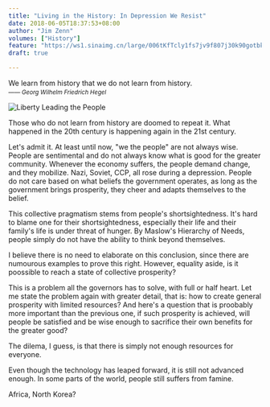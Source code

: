 ```yaml
---
title: "Living in the History: In Depression We Resist"
date: 2018-06-05T18:37:53+08:00
author: "Jim Zenn"
volumes: ["History"]
feature: "https://ws1.sinaimg.cn/large/006tKfTcly1fs7jv9f807j30k90gotbk.jpg"
draft: true

---
```


We learn from history that we do not learn from history.<br>&rlm;<small>—— _Georg Wilhelm Friedrich Hegel_</small>



![Liberty Leading the People](https://ws1.sinaimg.cn/large/006tKfTcly1fs7jv9f807j30k90gotbk.jpg)

Those who do not learn from history are doomed to repeat it. What happened in the 20th century is happening again in the 21st century.

Let's admit it. At least until now, "we the people" are not always wise. People are sentimental and do not always know what is good for the greater community. Whenever the economy suffers, the people demand change, and they mobilize. Nazi, Soviet, CCP, all rose during a depression. People do not care based on what beliefs the government operates, as long as the government brings prosperity, they cheer and adapts themselves to the belief.

This collective pragmatism stems from people's shortsightedness. It's hard to blame one for their shortsightedness, especially their life and their family's life is under threat of hunger. By Maslow's Hierarchy of Needs, people simply do not have the ability to think beyond themselves.

I believe there is no need to elaborate on this conclusion, since there are numourous examples to prove this right. However, equality aside, is it poossible to reach a state of collective prosperity?

This is a problem all the governors has to solve, with full or half heart. Let me state the problem again with greater detail, that is: how to create general prosperity with limited resources? And here's a question that is proobably more important than the previous one, if such prosperity is achieved, will people be satisfied and be wise enough to sacrifice their own benefits for the greater good?

The dilema, I guess, is that there is simply not enough resources for everyone.

Even though the technology has leaped forward, it is still not advanced enough. In some parts of the world, people still suffers from famine.

Africa, North Korea?
